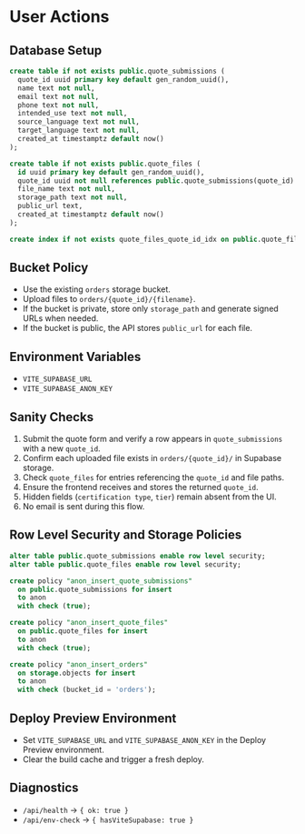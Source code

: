 # User Actions

## Database Setup
```sql
create table if not exists public.quote_submissions (
  quote_id uuid primary key default gen_random_uuid(),
  name text not null,
  email text not null,
  phone text not null,
  intended_use text not null,
  source_language text not null,
  target_language text not null,
  created_at timestamptz default now()
);

create table if not exists public.quote_files (
  id uuid primary key default gen_random_uuid(),
  quote_id uuid not null references public.quote_submissions(quote_id) on delete cascade,
  file_name text not null,
  storage_path text not null,
  public_url text,
  created_at timestamptz default now()
);

create index if not exists quote_files_quote_id_idx on public.quote_files(quote_id);
```

## Bucket Policy
- Use the existing `orders` storage bucket.
- Upload files to `orders/{quote_id}/{filename}`.
- If the bucket is private, store only `storage_path` and generate signed URLs when needed.
- If the bucket is public, the API stores `public_url` for each file.

## Environment Variables
- `VITE_SUPABASE_URL`
- `VITE_SUPABASE_ANON_KEY`

## Sanity Checks
1. Submit the quote form and verify a row appears in `quote_submissions` with a new `quote_id`.
2. Confirm each uploaded file exists in `orders/{quote_id}/` in Supabase storage.
3. Check `quote_files` for entries referencing the `quote_id` and file paths.
4. Ensure the frontend receives and stores the returned `quote_id`.
5. Hidden fields (`certification type`, `tier`) remain absent from the UI.
6. No email is sent during this flow.

## Row Level Security and Storage Policies
```sql
alter table public.quote_submissions enable row level security;
alter table public.quote_files enable row level security;

create policy "anon_insert_quote_submissions"
  on public.quote_submissions for insert
  to anon
  with check (true);

create policy "anon_insert_quote_files"
  on public.quote_files for insert
  to anon
  with check (true);

create policy "anon_insert_orders"
  on storage.objects for insert
  to anon
  with check (bucket_id = 'orders');
```

## Deploy Preview Environment
- Set `VITE_SUPABASE_URL` and `VITE_SUPABASE_ANON_KEY` in the Deploy Preview environment.
- Clear the build cache and trigger a fresh deploy.

## Diagnostics
- `/api/health` → `{ ok: true }`
- `/api/env-check` → `{ hasViteSupabase: true }`
